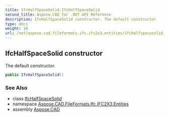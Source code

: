 ```yaml
---
title: IfcHalfSpaceSolid.IfcHalfSpaceSolid
second_title: Aspose.CAD for .NET API Reference
description: IfcHalfSpaceSolid constructor. The default constructor
type: docs
weight: 10
url: /net/aspose.cad.fileformats.ifc.ifc2x3.entities/ifchalfspacesolid/ifchalfspacesolid/
---
```

## IfcHalfSpaceSolid constructor

The default constructor.

```csharp
public IfcHalfSpaceSolid()
```

### See Also

* class [IfcHalfSpaceSolid](../)
* namespace [Aspose.CAD.FileFormats.Ifc.IFC2X3.Entities](../../ifchalfspacesolid/)
* assembly [Aspose.CAD](../../../)



